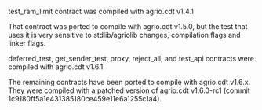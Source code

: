 test_ram_limit contract was compiled with agrio.cdt v1.4.1

That contract was ported to compile with agrio.cdt v1.5.0, but the test that uses it is very sensitive to stdlib/agriolib changes, compilation flags and linker flags.

deferred_test, get_sender_test, proxy, reject_all, and test_api contracts were compiled with agrio.cdt v1.6.1

The remaining contracts have been ported to compile with agrio.cdt v1.6.x. They were compiled with a patched version of agrio.cdt v1.6.0-rc1 (commit 1c9180ff5a1e431385180ce459e11e6a1255c1a4).
